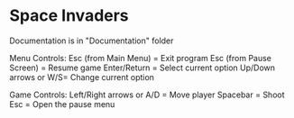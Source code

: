 # Space Invaders
Documentation is in "Documentation" folder

Menu Controls:
Esc (from Main Menu) = Exit program
Esc (from Pause Screen) = Resume game
Enter/Return = Select current option
Up/Down arrows or W/S= Change current option

Game Controls:
Left/Right arrows or A/D = Move player
Spacebar = Shoot
Esc = Open the pause menu